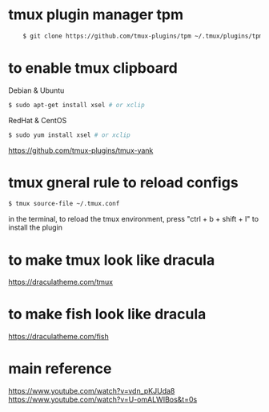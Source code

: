 # tmux plugin manager tpm
``` sh
    $ git clone https://github.com/tmux-plugins/tpm ~/.tmux/plugins/tpm
```

# to enable tmux clipboard

Debian & Ubuntu

``` sh
$ sudo apt-get install xsel # or xclip
```

RedHat & CentOS

``` sh
$ sudo yum install xsel # or xclip
```

https://github.com/tmux-plugins/tmux-yank

# tmux gneral rule to reload configs
    
``` sh
$ tmux source-file ~/.tmux.conf
```
in the terminal, to reload the tmux environment, press "ctrl + b + shift + I" to install the plugin

# to make tmux look like dracula
https://draculatheme.com/tmux

# to make fish look like dracula
https://draculatheme.com/fish

# main reference
https://www.youtube.com/watch?v=vdn_pKJUda8
https://www.youtube.com/watch?v=U-omALWIBos&t=0s
